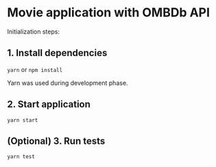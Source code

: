 # Movie application with OMBDb API

Initialization steps: 

## 1. Install dependencies

`yarn` or `npm install`

Yarn was used during development phase.

## 2. Start application

`yarn start`

## (Optional) 3. Run tests

`yarn test`
